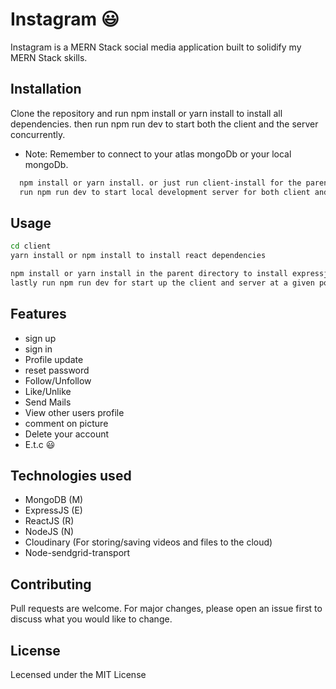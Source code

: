 # Instagram 😃

Instagram is a MERN Stack social media application built to solidify my MERN Stack skills.

## Installation

Clone the repository and run npm install or yarn install to install all dependencies. then run npm run dev to start both the client and the server concurrently. 
+ Note: Remember to connect to your atlas mongoDb or your local mongoDb.

```bash
  npm install or yarn install. or just run client-install for the parent directory and you will be fine 😊😊
  run npm run dev to start local development server for both client and server
```

## Usage

```bash
cd client
yarn install or npm install to install react dependencies

npm install or yarn install in the parent directory to install expressjs dependencies
lastly run npm run dev for start up the client and server at a given port
```
## Features
+ sign up
+ sign in
+ Profile update
+ reset password
+ Follow/Unfollow
+ Like/Unlike
+ Send Mails
+ View other users profile
+ comment on picture
+ Delete your account
+  E.t.c 😃

## Technologies used
+ MongoDB    (M)
+ ExpressJS  (E)
+ ReactJS    (R)
+ NodeJS     (N)
+ Cloudinary (For storing/saving videos and files to the cloud)
+ Node-sendgrid-transport
 
## Contributing
Pull requests are welcome. For major changes, please open an issue first to discuss what you would like to change.

## License
Lecensed under the MIT License
